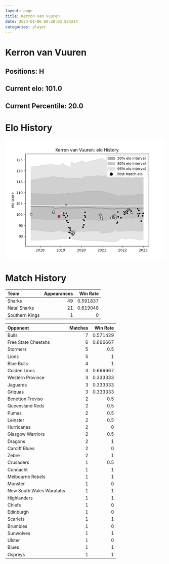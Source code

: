 ```yaml
---  
layout: page  
title: Kerron van Vuuren  
date: 2023-01-06 00:20:03.824224  
categories: player  
---
```

# Kerron van Vuuren

## Positions: H

## Current elo: 101.0

## Current Percentile: 20.0

# Elo History


![elo history](history_KerronvanVuuren.png)
# Match History


| Team           |   Appearances |   Win Rate |
|:---------------|--------------:|-----------:|
| Sharks         |            49 |   0.591837 |
| Natal Sharks   |            21 |   0.619048 |
| Southern Kings |             1 |   0        |

| Opponent                 |   Matches |   Win Rate |
|:-------------------------|----------:|-----------:|
| Bulls                    |         7 |   0.571429 |
| Free State Cheetahs      |         6 |   0.666667 |
| Stormers                 |         5 |   0.5      |
| Lions                    |         5 |   1        |
| Blue Bulls               |         4 |   1        |
| Golden Lions             |         3 |   0.666667 |
| Western Province         |         3 |   0.333333 |
| Jaguares                 |         3 |   0.333333 |
| Griquas                  |         3 |   0.333333 |
| Benetton Treviso         |         2 |   0.5      |
| Queensland Reds          |         2 |   0.5      |
| Pumas                    |         2 |   0.5      |
| Leinster                 |         2 |   0.5      |
| Hurricanes               |         2 |   0        |
| Glasgow Warriors         |         2 |   0.5      |
| Dragons                  |         2 |   1        |
| Cardiff Blues            |         2 |   0        |
| Zebre                    |         2 |   1        |
| Crusaders                |         1 |   0.5      |
| Connacht                 |         1 |   1        |
| Melbourne Rebels         |         1 |   1        |
| Munster                  |         1 |   0        |
| New South Wales Waratahs |         1 |   1        |
| Highlanders              |         1 |   1        |
| Chiefs                   |         1 |   0        |
| Edinburgh                |         1 |   0        |
| Scarlets                 |         1 |   1        |
| Brumbies                 |         1 |   0        |
| Sunwolves                |         1 |   1        |
| Ulster                   |         1 |   0        |
| Blues                    |         1 |   1        |
| Ospreys                  |         1 |   1        |